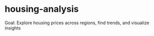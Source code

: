 # housing-analysis
Goal: Explore housing prices across regions, find trends, and visualize insights

